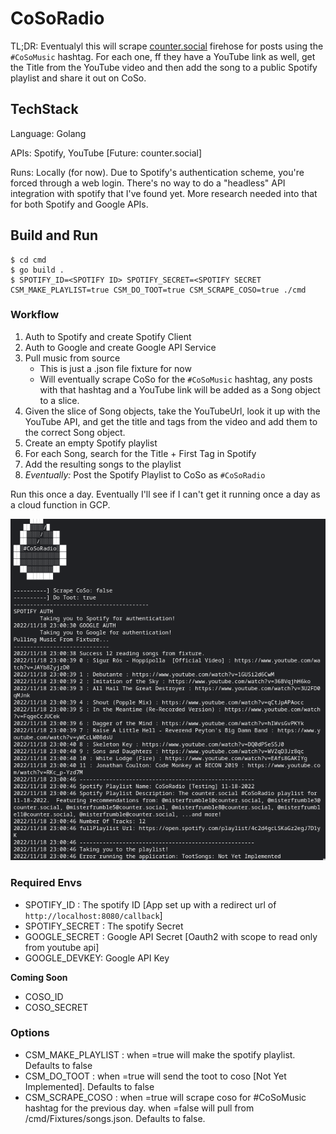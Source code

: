 # CoSoRadio
TL;DR: Eventualyl this will scrape [counter.social](https://counter.social) firehose for posts using the `#CoSoMusic` hashtag. For each one, ff they have a YouTube link as well, get the Title from the YouTube video and then add the song to a public Spotify playlist and share it out on CoSo.

## TechStack
Language: Golang

APIs: Spotify, YouTube [Future: counter.social]

Runs: Locally (for now). Due to Spotify's authentication scheme, you're forced through a web login. There's no way to do a "headless" API integration with spotify that I've found yet. More research needed into that for both Spotify and Google APIs.

## Build and Run
```
$ cd cmd
$ go build .
$ SPOTIFY_ID=<SPOTIFY ID> SPOTIFY_SECRET=<SPOTIFY SECRET CSM_MAKE_PLAYLIST=true CSM_DO_TOOT=true CSM_SCRAPE_COSO=true ./cmd
```

### Workflow
1. Auth to Spotify and create Spotify Client
2. Auth to Google and create Google API Service
3. Pull music from source
    * This is just a .json file fixture for now
    * Will eventually scrape CoSo for the `#CoSoMusic` hashtag, any posts with that hashtag and a YouTube link will be added as a Song object to a slice.
4. Given the slice of Song objects, take the YouTubeUrl, look it up with the YouTube API, and get the title and tags from the video and add them to the correct Song object.
5. Create an empty Spotify playlist
6. For each Song, search for the Title + First Tag in Spotify
7. Add the resulting songs to the playlist
8. *Eventually:* Post the Spotify Playlist to CoSo as `#CoSoRadio`

Run this once a day. Eventually I'll see if I can't get it running once a day as a cloud function in GCP.

![](Readme_Img/cosoradio_cli.png)

### Required Envs

* SPOTIFY_ID : The spotify ID [App set up with a redirect url of `http://localhost:8080/callback`]
* SPOTIFY_SECRET : The spotify Secret
* GOOGLE_SECRET : Google API Secret [Oauth2 with scope to read only from youtube api]
* GOOGLE_DEVKEY: Google API Key

**Coming Soon**

* COSO_ID
* COSO_SECRET

### Options

* CSM_MAKE_PLAYLIST : when =true will make the spotify playlist. Defaults to false
* CSM_DO_TOOT : when =true will send the toot to coso [Not Yet Implemented]. Defaults to false
* CSM_SCRAPE_COSO : when =true will scrape coso for #CoSoMusic hashtag for the previous day. when =false will pull from /cmd/Fixtures/songs.json. Defaults to false.